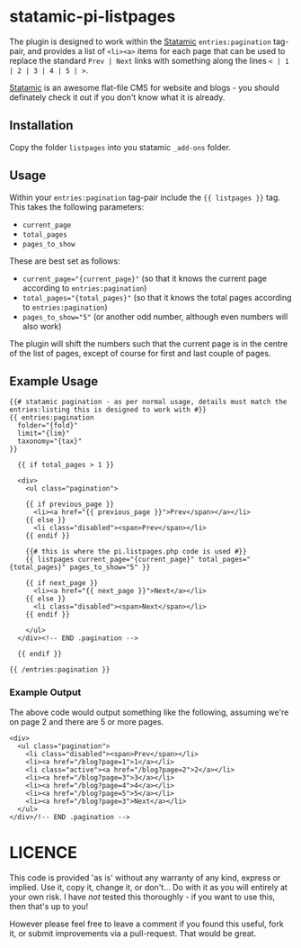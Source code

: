 # statamic-pi-listpages

The plugin is designed to work within the [Statamic](http://www.statamic.com) `entries:pagination` tag-pair, and provides a list of `<li><a>` items for each page that can be used to replace the standard `Prev | Next` links with something along the lines `< | 1 | 2 | 3 | 4 | 5 | >`.

[Statamic](http://statamic.com) is an awesome flat-file CMS for website and blogs - you should definately check it out if you don't know what it is already.

## Installation

Copy the folder `listpages` into you statamic `_add-ons` folder.

## Usage

Within your `entries:pagination` tag-pair include the `{{ listpages }}` tag.
This takes the following parameters:
- `current_page`
- `total_pages`
- `pages_to_show`

These are best set as follows:
- `current_page="{current_page}"` (so that it knows the current page according to `entries:pagination`)
- `total_pages="{total_pages}"` (so that it knows the total pages according to `entries:pagination`)
- `pages_to_show="5"` (or another odd number, although even numbers will also work)

The plugin will shift the numbers such that the current page is in the centre of the list of pages, except of course for first and last couple of pages.

## Example Usage

    {{# statamic pagination - as per normal usage, details must match the entries:listing this is designed to work with #}}
    {{ entries:pagination
      folder="{fold}"
      limit="{lim}"
      taxonomy="{tax}"
    }}
    
      {{ if total_pages > 1 }}
    
      <div>
        <ul class="pagination">
        
        {{ if previous_page }}
          <li><a href="{{ previous_page }}">Prev</span></a></li>
        {{ else }}
          <li class="disabled"><span>Prev</span></li>
        {{ endif }}
    
        {{# this is where the pi.listpages.php code is used #}}
        {{ listpages current_page="{current_page}" total_pages="{total_pages}" pages_to_show="5" }}
      
        {{ if next_page }}
          <li><a href="{{ next_page }}">Next</a></li>
        {{ else }}
          <li class="disabled"><span>Next</span></li>
        {{ endif }}
        
        </ul>
      </div><!-- END .pagination -->
    
      {{ endif }}
    
    {{ /entries:pagination }}

### Example Output

The above code would output something like the following, assuming we're on page 2 and there are 5 or more pages.

    <div>
      <ul class="pagination">
        <li class="disabled"><span>Prev</span></li>
        <li><a href="/blog?page=1">1</a></li>
        <li class="active"><a href="/blog?page=2">2</a></li>
        <li><a href="/blog?page=3">3</a></li>
        <li><a href="/blog?page=4">4</a></li>
        <li><a href="/blog?page=5">5</a></li>
        <li><a href="/blog?page=3">Next</a></li>
      </ul>
    </div>/!-- END .pagination -->
    
# LICENCE

This code is provided 'as is' without any warranty of any kind, express or implied. Use it, copy it, change it, or don't... Do with it as you will entirely at your own risk. I have *not* tested this thoroughly - if you want to use this, then that's up to you!

However please feel free to leave a comment if you found this useful, fork it, or submit improvements via a pull-request. That would be great.
